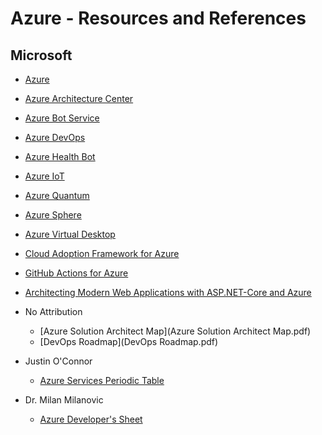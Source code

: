 # Azure - Resources and References 

[ ]( )[ ]( )[ ]( )

## Microsoft 

- [Azure](https://docs.microsoft.com/en-us/azure/)
- [Azure Architecture Center](https://docs.microsoft.com/en-us/azure/architecture/)
- [Azure Bot Service](https://docs.microsoft.com/en-us/bot-framework/)
- [Azure DevOps](https://docs.microsoft.com/en-us/azure/devops/)
- [Azure Health Bot](https://docs.microsoft.com/en-us/azure/health-bot/)
- [Azure IoT](https://docs.microsoft.com/en-us/azure/iot-fundamentals/)
- [Azure Quantum](https://docs.microsoft.com/en-us/azure/quantum)
- [Azure Sphere](https://docs.microsoft.com/en-us/azure-sphere/)
- [Azure Virtual Desktop](https://docs.microsoft.com/en-us/azure/virtual-desktop)
- [Cloud Adoption Framework for Azure](https://docs.microsoft.com/en-us/azure/cloud-adoption-framework/)
- [GitHub Actions for Azure](https://docs.microsoft.com/en-us/azure/developer/github/github-actions)
- [Architecting Modern Web Applications with ASP.NET-Core and Azure](Architecting-Modern-Web-Applications-with-ASP.NET-Core-and-Azure.pdf)

- No Attribution 
  - [Azure Solution Architect Map](Azure Solution Architect Map.pdf)
  - [DevOps Roadmap](DevOps Roadmap.pdf)
- Justin O'Connor 
  - [Azure Services Periodic Table](azure-services-periodic-table-v1-1.pdf)
- Dr. Milan Milanovic
  - [Azure Developer's Sheet](Azure_Developers_2_page_sheet_light.pdf)
  
